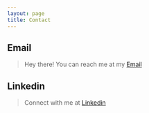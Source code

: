```yaml
---
layout: page
title: Contact
---
```


## Email

 > Hey there! You can reach me at my [Email](mailto:nvagrawal2701@gmail.com) 


## Linkedin

 > Connect with me at [Linkedin](https://www.linkedin.com/in/nitinvinayak/)
